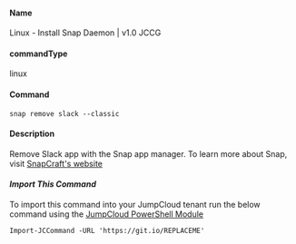 #### Name

Linux - Install Snap Daemon | v1.0 JCCG

#### commandType

linux

#### Command

```
snap remove slack --classic
```

#### Description

Remove Slack app with the Snap app manager. To learn more about Snap, visit [SnapCraft's website](https://snapcraft.io/)

#### *Import This Command*

To import this command into your JumpCloud tenant run the below command using the [JumpCloud PowerShell Module](https://github.com/TheJumpCloud/support/wiki/Installing-the-JumpCloud-PowerShell-Module)

```
Import-JCCommand -URL 'https://git.io/REPLACEME'
```
